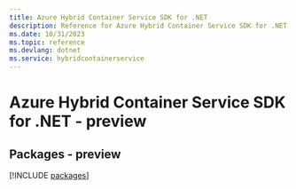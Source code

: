 ```yaml
---
title: Azure Hybrid Container Service SDK for .NET
description: Reference for Azure Hybrid Container Service SDK for .NET
ms.date: 10/31/2023
ms.topic: reference
ms.devlang: dotnet
ms.service: hybridcontainerservice
---
```

# Azure Hybrid Container Service SDK for .NET - preview
## Packages - preview
[!INCLUDE [packages](hybrid-container-service-index.md)]